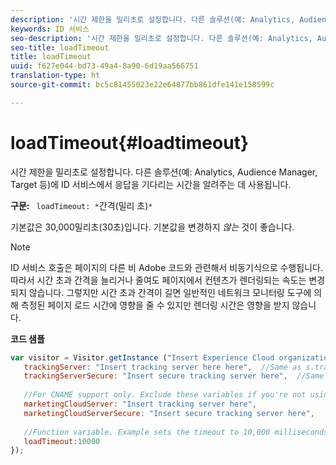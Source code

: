 ```yaml
---
description: '시간 제한을 밀리초로 설정합니다. 다른 솔루션(예: Analytics, Audience Manager, Target 등)에 ID 서비스에서 응답을 기다리는 시간을 알려주는 데 사용됩니다.'
keywords: ID 서비스
seo-description: '시간 제한을 밀리초로 설정합니다. 다른 솔루션(예: Analytics, Audience Manager, Target 등)에 ID 서비스에서 응답을 기다리는 시간을 알려주는 데 사용됩니다.'
seo-title: loadTimeout
title: loadTimeout
uuid: f627e044-bd73-49a4-8a90-6d19aa566751
translation-type: ht
source-git-commit: bc5c81455023e22e64877bb861dfe141e158599c

---
```



# loadTimeout{#loadtimeout}

시간 제한을 밀리초로 설정합니다. 다른 솔루션(예: Analytics, Audience Manager, Target 등)에 ID 서비스에서 응답을 기다리는 시간을 알려주는 데 사용됩니다.

**구문:** ` loadTimeout: *`간격(밀리 초)`*`

기본값은 30,000밀리초(30초)입니다. 기본값을 변경하지 *않는* 것이 좋습니다.

>[!NOTE]
>
>ID 서비스 호출은 페이지의 다른 비 Adobe 코드와 관련해서 비동기식으로 수행됩니다. 따라서 시간 초과 간격을 늘리거나 줄여도 페이지에서 컨텐츠가 렌더링되는 속도는 변경되지 않습니다. 그렇지만 시간 초과 간격이 길면 일반적인 네트워크 모니터링 도구에 의해 측정된 페이지 로드 시간에 영향을 줄 수 있지만 렌더링 시간은 영향을 받지 않습니다.

**코드 샘플**

```js
var visitor = Visitor.getInstance ("Insert Experience Cloud organization ID here",{ 
   trackingServer: "Insert tracking server here here",  //Same as s.trackingServer 
   trackingServerSecure: "Insert secure tracking server here",  //Same as s.trackingServerSecure 
 
   //For CNAME support only. Exclude these variables if you're not using CNAME 
   marketingCloudServer: "Insert tracking server here", 
   marketingCloudServerSecure: "Insert secure tracking server here", 
 
   //Function variable. Example sets the timeout to 10,000 milliseconds (10 seconds). 
   loadTimeout:10000 
});
```

